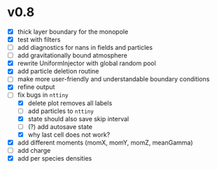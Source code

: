 # v0.8

- [x] thick layer boundary for the monopole
- [x] test with filters
- [ ] add diagnostics for nans in fields and particles
- [ ] add gravitationally bound atmosphere
- [x] rewrite UniformInjector with global random pool
- [x] add particle deletion routine
- [ ] make more user-friendly and understandable boundary conditions
- [x] refine output
- [ ] fix bugs in `nttiny`
  - [x] delete plot removes all labels
  - [ ] add particles to `nttiny`
  - [x] state should also save skip interval
  - [ ] (?) add autosave state
  - [x] why last cell does not work?
- [x] add different moments (momX, momY, momZ, meanGamma)
- [ ] add charge
- [x] add per species densities